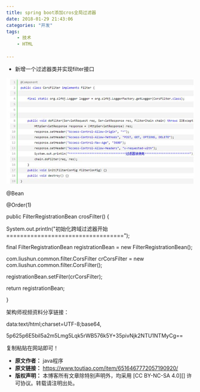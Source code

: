 ```yaml
---
title: spring boot添加cros全局过滤器
date: 2018-01-29 21:43:06
categories: "开发"
tags:
	- 技术
	- HTML

---
```


 *  新增一个过滤器类并实现filter接口


![spring boot添加cros全局过滤器][spring boot_cros]

@Bean

@Order(1)

public FilterRegistrationBean crosFilter() \{

System.out.println("初始化跨域过滤器开始==================================");

final FilterRegistrationBean registrationBean = new FilterRegistrationBean();

com.liushun.common.filter.CorsFilter crCorsFilter = new com.liushun.common.filter.CorsFilter();

registrationBean.setFilter(crCorsFilter);

return registrationBean;

\}

架构师视频资料分享链接：

data:text/html;charset=UTF-8;base64,

5p625p6E5biI5a2m5Lmg5Lqk5rWB576k5Y+35pivNjk2NTU1NTMyCg==

复制粘贴在网站即可！


[spring boot_cros]: static/resources/crawler/QABU-NNBA-ZINY.jpg
 *  **原文作者：** java程序
 *  **原文链接：** https://www.toutiao.com/item/6516467772057190920/
 *  **版权声明：** 本博客所有文章除特别声明外，均采用 [CC BY-NC-SA 4.0][] 许可协议。转载请注明出处。
